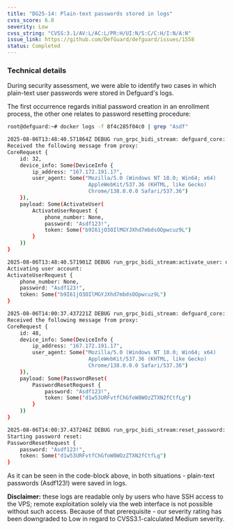 ```yaml
---
title: "DG25-14: Plain-text passwords stored in logs"
cvss_score: 6.0
severity: Low
cvss_string: "CVSS:3.1/AV:L/AC:L/PR:H/UI:N/S:C/C:H/I:N/A:N"
issue_link: https://github.com/DefGuard/defguard/issues/1558
status: Completed
---
```


### Technical details

During security assessment, we were able to identify two cases in which
plain-text user passwords were stored in Defguard\'s logs.

The first occurrence regards initial password creation in an enrollment
process, the other one relates to password resetting procedure:

```sh
root@defguard:~# docker logs -f 8f4c285f04c0 | grep "Asdf"

2025-08-06T13:48:40.571864Z DEBUG run_grpc_bidi_stream: defguard_core::grpc:
Received the following message from proxy:
CoreRequest {
    id: 32,
    device_info: Some(DeviceInfo {
        ip_address: "167.172.191.17",
        user_agent: Some("Mozilla/5.0 (Windows NT 10.0; Win64; x64)
                          AppleWebKit/537.36 (KHTML, like Gecko)
                          Chrome/138.0.0.0 Safari/537.36")
    }),
    payload: Some(ActivateUser(
        ActivateUserRequest {
            phone_number: None,
            password: "Asdf123!",
            token: Some("b9I61jO3OIlMGYJXhd7mbdsOOpwcuz9L")
        }
    ))
}

2025-08-06T13:48:40.571901Z DEBUG run_grpc_bidi_stream:activate_user: defguard_core::grpc::enrollment:
Activating user account:
ActivateUserRequest {
    phone_number: None,
    password: "Asdf123!",
    token: Some("b9I61jO3OIlMGYJXhd7mbdsOOpwcuz9L")
}

2025-08-06T14:00:37.437221Z DEBUG run_grpc_bidi_stream: defguard_core::grpc:
Received the following message from proxy:
CoreRequest {
    id: 48,
    device_info: Some(DeviceInfo {
        ip_address: "167.172.191.17",
        user_agent: Some("Mozilla/5.0 (Windows NT 10.0; Win64; x64)
                          AppleWebKit/537.36 (KHTML, like Gecko)
                          Chrome/138.0.0.0 Safari/537.36")
    }),
    payload: Some(PasswordReset(
        PasswordResetRequest {
            password: "Asdf123!",
            token: Some("d1w53URFvtfChGfoW8WOzZTXN2fCtfLg")
        }
    ))
}

2025-08-06T14:00:37.437246Z DEBUG run_grpc_bidi_stream:reset_password: defguard_core::grpc::password_reset:
Starting password reset:
PasswordResetRequest {
    password: "Asdf123!",
    token: Some("d1w53URFvtfChGfoW8WOzZTXN2fCtfLg")
}
```

As it can be seen in the code-block above, in both situations -
plain-text passwords (Asdf123!) were saved in logs.

**Disclaimer:** these logs are readable only by users who have SSH
access to the VPS; remote exploitation solely via the web interface is
not possible without such access. Because of that prerequisite - our
severity rating has been downgraded to Low in regard to
CVSS3.1-calculated Medium severity.
